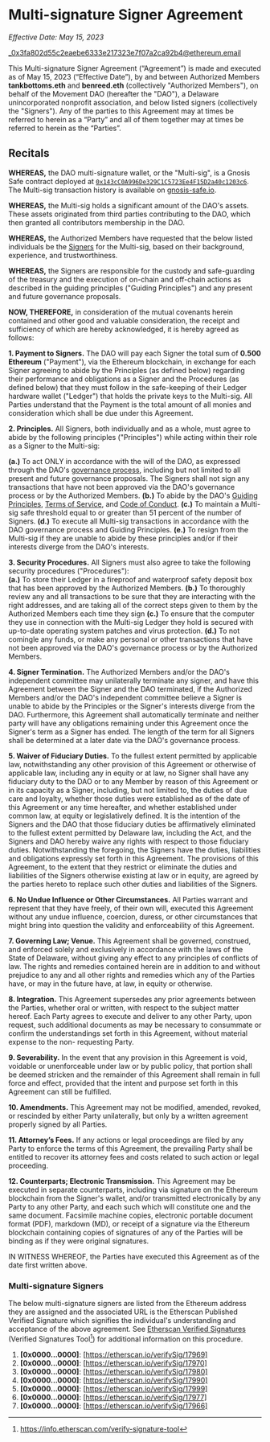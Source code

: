 # Multi-signature Signer Agreement

_Effective Date: May 15, 2023_

_0x3fa802d55c2eaebe6333e217323e7f07a2ca92b4@ethereum.email

This Multi-signature Signer Agreement (“Agreement”) is made and executed as of May 15, 2023 (“Effective Date”), by and between Authorized Members **tankbottoms.eth** and **benreed.eth** (collectively "Authorized Members"), on behalf of the Movement DAO (hereafter the "DAO"), a Delaware unincorporated nonprofit association, and below listed signers (collectively the "Signers"). Any of the parties to this Agreement may at times be referred to herein as a “Party” and all of them together may at times be referred to herein as the “Parties”.

## Recitals

**WHEREAS,** the DAO multi-signature wallet, or the "Multi-sig", is a Gnosis Safe contract deployed at [`0x143cC0A996De329C1C5723Ee4F15D2a40c1203c6`](https://etherscan.io/address/0x143cC0A996De329C1C5723Ee4F15D2a40c1203c6). The Multi-sig transaction history is available on [gnosis-safe.io](https://gnosis-safe.io/app/eth:0x143cC0A996De329C1C5723Ee4F15D2a40c1203c6/transactions/history).

**WHEREAS,** the Multi-sig holds a significant amount of the DAO's assets. These assets originated from third parties contributing to the DAO, which then granted all contributors membership in the DAO.

**WHEREAS,** the Authorized Members have requested that the below listed individuals be the [Signers](https://gnosis-safe.io/app/eth:0x143cC0A996De329C1C5723Ee4F15D2a40c1203c6/settings/owners) for the Multi-sig, based on their background, experience, and trustworthiness.

**WHEREAS,** the Signers are responsible for the custody and safe-guarding of the treasury and the execution of on-chain and off-chain actions as described in the guiding principles ("Guiding Principles") and any present and future governance proposals.

**NOW, THEREFORE,** in consideration of the mutual covenants herein contained and other good and valuable consideration, the receipt and sufficiency of which are hereby acknowledged, it is hereby agreed as follows:<br/>

**1. Payment to Signers.** The DAO will pay each Signer the total sum of **0.500 Ethereum** ("Payment"), via the Ethereum blockchain, in exchange for each Signer agreeing to abide by the Principles (as defined below) regarding their performance and obligations as a Signer and the Procedures (as defined below) that they must follow in the safe-keeping of their Ledger hardware wallet ("Ledger") that holds the private keys to the Multi-sig. All Parties understand that the Payment is the total amount of all monies and consideration which shall be due under this Agreement.<br/>

**2. Principles.** All Signers, both individually and as a whole, must agree to abide by the following principles ("Principles") while acting within their role as a Signer to the Multi-sig:<br/>

**(a.)** To act ONLY in accordance with the will of the DAO, as expressed through the DAO's [governance process](https://daolabs-docs.on.fleek.co/daolabs/daos/move/governance/process.md), including but not limited to all present and future governance proposals. The Signers shall not sign any transactions that have not been approved via the DAO's governance process or by the Authorized Members.
**(b.)** To abide by the DAO's [Guiding Principles](https://daolabs-docs.on.fleek.co/daolabs/daos/move/legal/guiding-principles.md), [Terms of Service](https://daolabs-docs.on.fleek.co/daolabs/daos/move/legal/tos.md), and [Code of Conduct](https://daolabs-docs.on.fleek.co/daolabs/daos/move/resources/code-of-conduct.md).
**(c.)** To maintain a Multi-sig safe threshold equal to or greater than 51 percent of the number of Signers.
**(d.)** To execute all Multi-sig transactions in accordance with the DAO governance process and Guiding Principles.
**(e.)** To resign from the Multi-sig if they are unable to abide by these principles and/or if their interests diverge from the DAO's interests.<br/>

**3. Security Procedures.** All Signers must also agree to take the following security procedures ("Procedures"):<br/>
**(a.)** To store their Ledger in a fireproof and waterproof safety deposit box that has been approved by the Authorized Members.
**(b.)** To thoroughly review any and all transactions to be sure that they are interacting with the right addresses, and are taking all of the correct steps given to them by the Authorized Members each time they sign
**(c.)** To ensure that the computer they use in connection with the Multi-sig Ledger they hold is secured with up-to-date operating system patches and virus protection.
**(d.)** To not comingle any funds, or make any personal or other transactions that have not been approved via the DAO's governance process or by the Authorized Members.<br/>

**4. Signer Termination.** The Authorized Members and/or the DAO's independent committee may unilaterally terminate any signer, and have this Agreement between the Signer and the DAO terminated, if the Authorized Members and/or the DAO's independent committee believe a Signer is unable to abide by the Principles or the Signer's interests diverge from the DAO. Furthermore, this Agreement shall automatically terminate and neither party will have any obligations remaining under this Agreement once the Signer's term as a Signer has ended. The length of the term for all Signers shall be determined at a later date via the DAO's governance process.<br/>

**5. Waiver of Fiduciary Duties.** To the fullest extent permitted by applicable law, notwithstanding any other provision of this Agreement or otherwise of applicable law, including any in equity or at law, no Signer shall have any fiduciary duty to the DAO or to any Member by reason of this Agreement or in its capacity as a Signer, including, but not limited to, the duties of due care and loyalty, whether those duties were established as of the date of this Agreement or any time hereafter, and whether established under common law, at equity or legislatively defined. It is the intention of the Signers and the DAO that those fiduciary duties be affirmatively eliminated to the fullest extent permitted by Delaware law, including the Act, and the Signers and DAO hereby waive any rights with respect to those fiduciary duties. Notwithstanding the foregoing, the Signers have the duties, liabilities and obligations expressly set forth in this Agreement. The provisions of this Agreement, to the extent that they restrict or eliminate the duties and liabilities of the Signers otherwise existing at law or in equity, are agreed by the parties hereto to replace such other duties and liabilities of the Signers.<br/>

**6. No Undue Influence or Other Circumstances.** All Parties warrant and represent that they have freely, of their own will, executed this Agreement without any undue influence, coercion, duress, or other circumstances that might bring into question the validity and enforceability of this Agreement.<br/>

**7. Governing Law; Venue.** This Agreement shall be governed, construed, and enforced solely and exclusively in accordance with the laws of the State of Delaware, without giving any effect to any principles of conflicts of law. The rights and remedies contained herein are in addition to and without prejudice to any and all other rights and remedies which any of the Parties have, or may in the future have, at law, in equity or otherwise.<br/>

**8. Integration.** This Agreement supersedes any prior agreements between the Parties, whether oral or written, with respect to the subject matter hereof. Each Party agrees to execute and deliver to any other Party, upon request, such additional documents as may be necessary to consummate or confirm the understandings set forth in this Agreement, without material expense to the non- requesting Party.<br/>

**9. Severability.** In the event that any provision in this Agreement is void, voidable or unenforceable under law or by public policy, that portion shall be deemed stricken and the remainder of this Agreement shall remain in full force and effect, provided that the intent and purpose set forth in this Agreement can still be fulfilled.<br/>

**10. Amendments.** This Agreement may not be modified, amended, revoked, or rescinded by either Party unilaterally, but only by a written agreement properly signed by all Parties.<br/>

**11. Attorney’s Fees.** If any actions or legal proceedings are filed by any Party to enforce the terms of this Agreement, the prevailing Party shall be entitled to recover its attorney fees and costs related to such action or legal proceeding.<br/>

**12. Counterparts; Electronic Transmission.** This Agreement may be executed in separate counterparts, including via signature on the Ethereum blockchain from the Signer's wallet, and/or transmitted electronically by any Party to any other Party, and each such which will constitute one and the same document. Facsimile machine copies, electronic portable document format (PDF), markdown (MD), or receipt of a signature via the Ethereum blockchain containing copies of signatures of any of the Parties will be binding as if they were original signatures.<br/>

IN WITNESS WHEREOF, the Parties have executed this Agreement as of the date first written above.

### Multi-signature Signers

The below multi-signature signers are listed from the Ethereum address they are assigned and the associated URL is the Etherscan Published Verified Signature which signifies the individual's understanding and acceptance of the above agreement. See [Etherscan Verified Signatures](https://etherscan.io/verifySig/17969) (Verified Signatures Tool[^1]) for additional information on this procedure.

1. **[0x0000...0000]**: [https://etherscan.io/verifySig/17969]<br/>
2. **[0x0000...0000]**: [https://etherscan.io/verifySig/17970]<br/>
3. **[0x0000...0000]**: [https://etherscan.io/verifySig/17980]<br/>
4. **[0x0000...0000]**: [https://etherscan.io/verifySig/17990]<br/>
5. **[0x0000...0000]**: [https://etherscan.io/verifySig/17999]<br/>
6. **[0x0000...0000]**: [https://etherscan.io/verifySig/17977]<br/>
7. **[0x0000...0000]**: [https://etherscan.io/verifySig/17966]<br/>

[^1]: https://info.etherscan.com/verify-signature-tool
